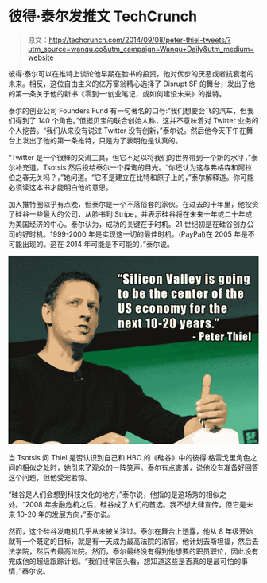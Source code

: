 # 彼得·泰尔发推文 TechCrunch

> 原文：<http://techcrunch.com/2014/09/08/peter-thiel-tweets/?utm_source=wanqu.co&utm_campaign=Wanqu+Daily&utm_medium=website>

彼得·泰尔可以在推特上谈论他早期在脸书的投资，他对优步的厌恶或者抗衰老的未来。相反，这位自由主义的亿万富翁精心选择了 Disrupt SF 的舞台，发出了他的第一条关于他的新书《零到一:创业笔记，或如何建设未来》的推特。

泰尔的创业公司 Founders Fund 有一句著名的口号:“我们想要会飞的汽车，但我们得到了 140 个角色。”但据贝宝的联合创始人称，这并不意味着对 Twitter 业务的个人挖苦。“我们从来没有说过 Twitter 没有创新，”泰尔说。然后他今天下午在舞台上发出了他的第一条推特，只是为了表明他是认真的。

“Twitter 是一个很棒的交流工具，但它不足以将我们的世界带到一个新的水平，”泰尔补充道。Tsotsis 然后投给泰尔一个探询的目光。“你还认为这与弗格森和阿拉伯之春无关吗？，”她问道。“它不是建立在比特和原子上的，”泰尔解释道。你可能必须读这本书才能明白他的意思。

加入推特圈似乎有点晚，但泰尔是一个不落俗套的家伙。在过去的十年里，他投资了硅谷一些最大的公司，从脸书到 Stripe，并表示硅谷将在未来十年或二十年成为美国经济的中心。泰尔认为，成功的关键在于时机。21 世纪初是在硅谷创办公司的好时机。1999-2000 年是实现这一切的最佳时机。(PayPal)在 2005 年是不可能出现的。这在 2014 年可能是不可能的，”泰尔说。

![Peter Thiel](img/c80a256390fc65f2b820f94cf22184f9.png)

当 Tsotsis 问 Thiel 是否认识到自己和 HBO 的《硅谷》中的彼得·格雷戈里角色之间的相似之处时，她引来了观众的一阵笑声。泰尔有点害羞，说他没有准备好回答这个问题，但他受宠若惊。

“硅谷是人们会想到科技文化的地方，”泰尔说，他指的是这场秀的相似之处。“2008 年金融危机之后，硅谷成了人们的首选。我不想大肆宣传，但它是未来 10-20 年的发展方向，”泰尔说。

然而，这个硅谷发电机几乎从未被关注过。泰尔在舞台上透露，他从 8 年级开始就有一个既定的目标，就是有一天成为最高法院的法官。他计划去斯坦福，然后去法学院，然后去最高法院。然而，泰尔最终没有得到他想要的职员职位，因此没有完成他的超级跟踪计划。“我们经常回头看，想知道这些是否真的是最可怕的事情，”泰尔说。